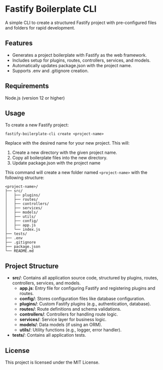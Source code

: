 # Fastify Boilerplate CLI
A simple CLI to create a structured Fastify project with pre-configured files and folders for rapid development.

## Features
- Generates a project boilerplate with Fastify as the web framework.
- Includes setup for plugins, routes, controllers, services, and models.
- Automatically updates package.json with the project name.
- Supports .env and .gitignore creation.
## Requirements
Node.js (version 12 or higher)

## Usage
To create a new Fastify project:

`fastify-boilerplate-cli create <project-name>`

Replace <project-name> with the desired name for your new project. This will:

1. Create a new directory with the given project name.
2. Copy all boilerplate files into the new directory.
3. Update package.json with the project name

This command will create a new folder named `<project-name>` with the following structure:
```
<project-name>/
├── src/
│   ├── plugins/
│   ├── routes/
│   ├── controllers/
│   ├── services/
│   ├── models/
│   ├── utils/
│   ├── config/
│   ├── app.js
│   └── index.js
├── tests/
├── .env
├── .gitignore
├── package.json
└── README.md
```

## Project Structure
- **src/**: Contains all application source code, structured by plugins, routes, controllers, services, and models.
  - **app.js**: Entry file for configuring Fastify and registering plugins and routes.
  - **config/**: Stores configuration files like database configuration.
  - **plugins/**: Custom Fastify plugins (e.g., authentication, database).
  - **routes/**: Route definitions and schema validations.
  - **controllers/**: Controllers for handling route logic.
  - **services/**: Service layer for business logic.
  - **models/**: Data models (if using an ORM).
  - **utils/**: Utility functions (e.g., logger, error handler).
- **tests/**: Contains all application tests.

## License
This project is licensed under the MIT License.